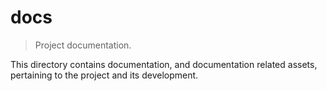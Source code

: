 # docs

> Project documentation.

<!-- Section to include introductory text. Make sure to keep an empty line after the intro `section` element and another before the `/section` close. -->

<section class="intro">

This directory contains documentation, and documentation related assets, pertaining to the project and its development.

</section>

<!-- /.intro -->

<!-- Section to include notes. Make sure to keep an empty line after the `section` element and another before the `/section` close. -->

<section class="notes">

</section>

<!-- /.notes -->

<!-- Section for all links. Make sure to keep an empty line after the `section` element and another before the `/section` close. -->

<section class="links">

</section>

<!-- /.links -->
